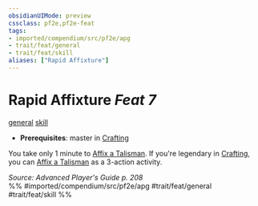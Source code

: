 ```yaml
---
obsidianUIMode: preview
cssclass: pf2e,pf2e-feat
tags:
- imported/compendium/src/pf2e/apg
- trait/feat/general
- trait/feat/skill
aliases: ["Rapid Affixture"]
---
```

# Rapid Affixture  *Feat 7*  
[general](general.md)  [skill](skill.md)  

- **Prerequisites**: master in [Crafting](../skills.md#Crafting)

You take only 1 minute to [Affix a Talisman](affix-a-talisman.md). If you're legendary in [Crafting](../skills.md#Crafting), you can [Affix a Talisman](affix-a-talisman.md) as a 3-action activity.

*Source: Advanced Player's Guide p. 208*  
%% #imported/compendium/src/pf2e/apg #trait/feat/general #trait/feat/skill %%